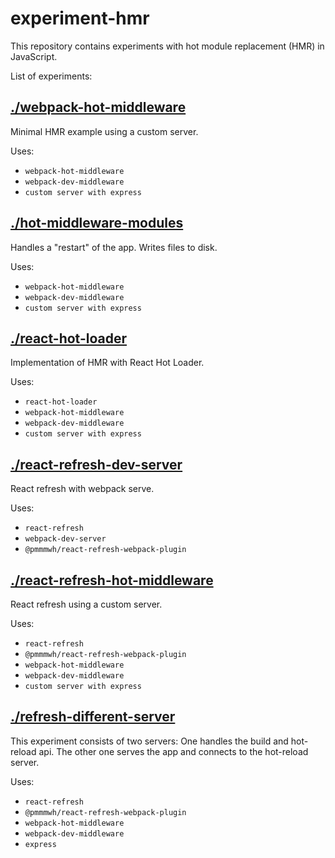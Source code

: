# experiment-hmr

This repository contains experiments with hot module replacement (HMR) in JavaScript.

List of experiments:

## [./webpack-hot-middleware](./wepack-hot-middleware/)

Minimal HMR example using a custom server.

Uses:
- `webpack-hot-middleware`
- `webpack-dev-middleware`
- `custom server with express`

## [./hot-middleware-modules](./hot-middleware-modules/)

Handles a "restart" of the app. Writes files to disk.

Uses:
- `webpack-hot-middleware`
- `webpack-dev-middleware`
- `custom server with express`

## [./react-hot-loader](./react-hot-loader/)

Implementation of HMR with React Hot Loader.

Uses:
- `react-hot-loader`
- `webpack-hot-middleware`
- `webpack-dev-middleware`
- `custom server with express`

## [./react-refresh-dev-server](./react-refresh-dev-server/)

React refresh with webpack serve.

Uses:
- `react-refresh`
- `webpack-dev-server`
- `@pmmmwh/react-refresh-webpack-plugin`

## [./react-refresh-hot-middleware](./react-refresh-hot-middleware/)

React refresh using a custom server.

Uses:
- `react-refresh`
- `@pmmmwh/react-refresh-webpack-plugin`
- `webpack-hot-middleware`
- `webpack-dev-middleware`
- `custom server with express`

## [./refresh-different-server](./refresh-different-server/)

This experiment consists of two servers: One handles the build and hot-reload api. The other one serves the app and connects to the hot-reload server.

Uses:
- `react-refresh`
- `@pmmmwh/react-refresh-webpack-plugin`
- `webpack-hot-middleware`
- `webpack-dev-middleware`
- `express`
